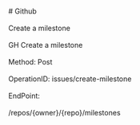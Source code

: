 <br>#     Github</br>
<br>Create a milestone</br>
<br>GH Create a milestone</br>
<br>Method: Post</br>
<br>OperationID: issues/create-milestone</br>
<br>EndPoint:</br>
<br>/repos/{owner}/{repo}/milestones</br>
